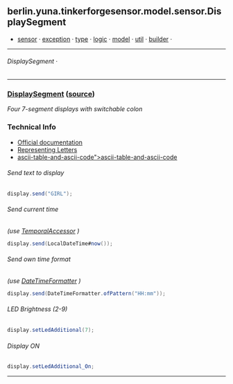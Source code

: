 ## berlin.yuna.tinkerforgesensor.model.sensor.DisplaySegment
* [sensor](https://github.com/YunaBraska/tinkerforge-sensor/blob/master/readmeDoc/berlin/yuna/tinkerforgesensor/model/sensor/README.md) · [exception](https://github.com/YunaBraska/tinkerforge-sensor/blob/master/readmeDoc/berlin/yuna/tinkerforgesensor/model/exception/README.md) · [type](https://github.com/YunaBraska/tinkerforge-sensor/blob/master/readmeDoc/berlin/yuna/tinkerforgesensor/model/type/README.md) · [logic](https://github.com/YunaBraska/tinkerforge-sensor/blob/master/readmeDoc/berlin/yuna/tinkerforgesensor/logic/README.md) · [model](https://github.com/YunaBraska/tinkerforge-sensor/blob/master/readmeDoc/berlin/yuna/tinkerforgesensor/model/README.md) · [util](https://github.com/YunaBraska/tinkerforge-sensor/blob/master/readmeDoc/berlin/yuna/tinkerforgesensor/util/README.md) · [builder](https://github.com/YunaBraska/tinkerforge-sensor/blob/master/readmeDoc/berlin/yuna/tinkerforgesensor/model/builder/README.md) · 
---
###### DisplaySegment · 

---
### [DisplaySegment](https://github.com/YunaBraska/tinkerforge-sensor/blob/master/readmeDoc/berlin/yuna/tinkerforgesensor/model/sensor/DisplaySegment.md) ([source](https://github.com/YunaBraska/tinkerforge-sensor/blob/master/src/main/java/berlin/yuna/tinkerforgesensor/model/sensor/DisplaySegment.java))

 *Four 7-segment displays with switchable colon*
 
### Technical Info
 * [Official documentation](https://www.tinkerforge.com/en/doc/Hardware/Bricklets/Air_Quality.html)
 * [Representing Letters](https://en.wikichip.org/wiki/seven-segment_display/representing_letters)
 * [ascii-table-and-ascii-code">ascii-table-and-ascii-code](https://www.systutorials.com/4670/ascii-table-and-ascii-code) 
###### Send text to display
 
```java
display.send("GIRL");
```
 
###### Send current time
 *(use [TemporalAccessor](https://docs.oracle.com/javase/8/docs/api/java/time/temporal/TemporalAccessor.html) )*
 
```java
display.send(LocalDateTime#now());
```
 
###### Send own time format
 *(use [DateTimeFormatter](https://docs.oracle.com/javase/8/docs/api/java/time/format/DateTimeFormatter.html) )*
 
```java
display.send(DateTimeFormatter.ofPattern("HH:mm"));
```
 
###### LED Brightness (2-9)
 
```java
display.setLedAdditional(7);
```
 
###### Display ON
 
```java
display.setLedAdditional_On;
```

--- 
